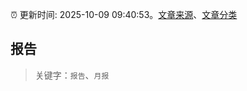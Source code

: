 :alarm_clock: 更新时间: 2025-10-09 09:40:53。[文章来源](/README.md)、[文章分类](/TAGS.md)

## 报告


> 关键字：`报告`、`月报`



